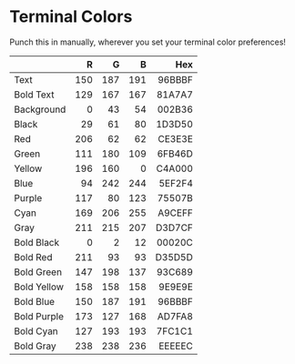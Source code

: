 # Terminal Colors

Punch this in manually, wherever you set your terminal color preferences!

|             |   R |   G |   B |    Hex |
| ----------- | --: | --: | --: | -----: |
| Text        | 150 | 187 | 191 | 96BBBF |
| Bold Text   | 129 | 167 | 167 | 81A7A7 |
| Background  |   0 |  43 |  54 | 002B36 |
| Black       |  29 |  61 |  80 | 1D3D50 |
| Red         | 206 |  62 |  62 | CE3E3E |
| Green       | 111 | 180 | 109 | 6FB46D |
| Yellow      | 196 | 160 |   0 | C4A000 |
| Blue        |  94 | 242 | 244 | 5EF2F4 |
| Purple      | 117 |  80 | 123 | 75507B |
| Cyan        | 169 | 206 | 255 | A9CEFF |
| Gray        | 211 | 215 | 207 | D3D7CF |
| Bold Black  |   0 |   2 |  12 | 00020C |
| Bold Red    | 211 |  93 |  93 | D35D5D |
| Bold Green  | 147 | 198 | 137 | 93C689 |
| Bold Yellow | 158 | 158 | 158 | 9E9E9E |
| Bold Blue   | 150 | 187 | 191 | 96BBBF |
| Bold Purple | 173 | 127 | 168 | AD7FA8 |
| Bold Cyan   | 127 | 193 | 193 | 7FC1C1 |
| Bold Gray   | 238 | 238 | 236 | EEEEEC |
